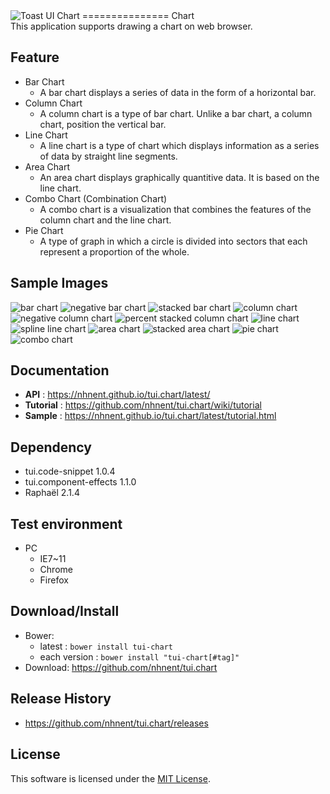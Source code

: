 <img alt="Toast UI Chart" src="https://cloud.githubusercontent.com/assets/2888775/12061211/9fe03df6-afc3-11e5-9077-81342dcb8f49.png">
===============
Chart<br>
This application supports drawing a chart on web browser.<br>

## Feature

* Bar Chart<br>
   * A bar chart displays a series of data in the form of a horizontal bar.
* Column Chart<br>
   * A column chart is a type of bar chart. Unlike a bar chart, a column chart, position the vertical bar.
* Line Chart<br>
   * A line chart is a type of chart which displays information as a series of data by straight line segments.
* Area Chart<br>
   * An area chart displays graphically quantitive data. It is based on the line chart.
* Combo Chart (Combination Chart)<br>
   * A combo chart is a visualization that combines the features of the column chart and the line chart.
* Pie Chart<br>
   * A type of graph in which a circle is divided into sectors that each represent a proportion of the whole.

## Sample Images

<img alt="bar chart" src="https://cloud.githubusercontent.com/assets/2888775/12045564/947679f6-aee9-11e5-99bd-e3e018dd8149.png">

<img alt="negative bar chart" src="https://cloud.githubusercontent.com/assets/2888775/12045566/9480963e-aee9-11e5-9fa8-8ae565bd43a8.png">

<img alt="stacked bar chart" src="https://cloud.githubusercontent.com/assets/2888775/12045565/947979bc-aee9-11e5-842e-123190fcb621.png">

<img alt="column chart" src="https://cloud.githubusercontent.com/assets/2888775/12045571/ac7db0c8-aee9-11e5-9270-0d54133c948e.png">

<img alt="negative column chart" src="https://cloud.githubusercontent.com/assets/2888775/12045572/ac8aafb2-aee9-11e5-853f-461ff565c0b8.png">

<img alt="percent stacked column chart" src="https://cloud.githubusercontent.com/assets/2888775/12045573/ac8fd51e-aee9-11e5-8e73-23cf05929034.png">

<img alt="line chart" src="https://cloud.githubusercontent.com/assets/2888775/12045582/bf4638e2-aee9-11e5-9e62-d5e66b842165.png">

<img alt="spline line chart" src="https://cloud.githubusercontent.com/assets/2888775/12045581/bf45f788-aee9-11e5-8fe4-5a7d264d941b.png">

<img alt="area chart" src="https://cloud.githubusercontent.com/assets/2888775/12045580/bf425740-aee9-11e5-9df7-b41c21db42f9.png">

<img alt="stacked area chart" src="https://cloud.githubusercontent.com/assets/2888775/12045583/bf466e48-aee9-11e5-9c76-00c3a2a6d687.png">

<img alt="pie chart" src="https://cloud.githubusercontent.com/assets/2888775/12045630/6c896a56-aeea-11e5-8321-a11467717478.png">

<img alt="combo chart" src="https://cloud.githubusercontent.com/assets/2888775/12045602/e1bf9f12-aee9-11e5-9a39-29eae62be331.png">


## Documentation
* **API** : https://nhnent.github.io/tui.chart/latest/
* **Tutorial** : https://github.com/nhnent/tui.chart/wiki/tutorial
* **Sample** : https://nhnent.github.io/tui.chart/latest/tutorial.html

## Dependency
* tui.code-snippet 1.0.4
* tui.component-effects 1.1.0
* Raphaël 2.1.4

## Test environment
* PC
	* IE7~11
	* Chrome
	* Firefox

## Download/Install
* Bower:
   * latest : `bower install tui-chart`
   * each version : `bower install "tui-chart[#tag]"`
* Download: https://github.com/nhnent/tui.chart

## Release History
* https://github.com/nhnent/tui.chart/releases

## License
This software is licensed under the [MIT License](https://github.com/nhnent/tui.chart/blob/master/LICENSE).
